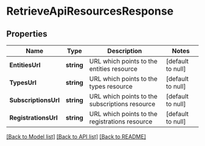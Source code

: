 # RetrieveApiResourcesResponse

## Properties
Name | Type | Description | Notes
------------ | ------------- | ------------- | -------------
**EntitiesUrl** | **string** | URL which points to the entities resource | [default to null]
**TypesUrl** | **string** | URL which points to the types resource | [default to null]
**SubscriptionsUrl** | **string** | URL which points to the subscriptions resource | [default to null]
**RegistrationsUrl** | **string** | URL which points to the registrations resource | [default to null]

[[Back to Model list]](../README.md#documentation-for-models) [[Back to API list]](../README.md#documentation-for-api-endpoints) [[Back to README]](../README.md)


